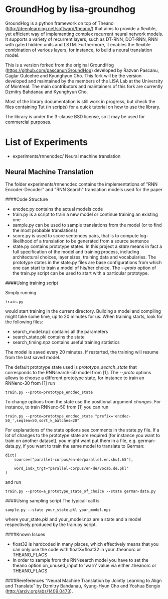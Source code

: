GroundHog by lisa-groundhog
===========================

GroundHog is a python framework on top of Theano
(http://deeplearning.net/softward/theano/) that aims to provide a flexible, yet
efficient way of implementing complex recurrent neural network models. It
supports a variety of recurrent layers, such as DT-RNN, DOT-RNN, RNN with gated
hidden units and LSTM. Furthermore, it enables the flexible combination of
various layers, for instance, to build a neural translation model.

This is a version forked from the original GroundHog
(https://github.com/pascanur/GroundHog) developed by Razvan Pascanu, Caglar
Gulcehre and Kyunghyun Cho. This fork will be the version developed and
maintained by the members of the LISA Lab at the University of Montreal. The
main contributors and maintainers of this fork are currently Dzmitry Bahdanau
and Kyunghyun Cho.

Most of the library documentation is still work in progress, but check the files
containing Tut (in scripts) for a quick tutorial on how to use the library.

The library is under the 3-clause BSD license, so it may be used for commercial
purposes. 


List of Experiments
===================

- experiments/rnnencdec/
  Neural machine translation

Neural Machine Translation
--------------------------

The folder experiments/rnnencdec contains the implementations of "RNN Encoder-Decoder"
and "RNN Search" translation models used for the paper

####Code Structure

- encdec.py contains the actual models code
- train.py is a script to train a new model or continue training an existing one
- sample.py can be used to sample translations from the model 
  (or to find the most probable translations)
- score.py is used to score sentences pairs, that is to compute log-likelihood 
  of a translation to be generated from a source sentence
- state.py contains prototype states. In this project a *state* means in fact a full
  specification of the model and training process, including architectural choices,
  layer sizes, training data and vocabularies. The prototype states in the state.py files
  are base configurations from which one can start to train a model of his/her choice.
  The *--proto* option of the train.py script can be used to start with a particular prototype.
  
####Using training script

Simply running
```
train.py
```
would start training in the current directory. Building a model
and compiling might take some time, up to 20 minutes for us. When 
training starts, look for the following files:

- search_model.npz contains all the parameters
- search_state.pkl contains the state
- search_timing.npz contains useful training statistics

The model is saved every 20 minutes. 
If restarted, the training will resume from the last saved model. 

The default prototype state used is *prototype_search_state* that corresponds 
to the RNNsearch-50 model from [1].
The *--proto* options allows to choose a different prototype state,
for instance to train an RNNenc-30 from [1] run
```
train.py --proto=prototype_encdec_state
```
To change options from the state use the positional argument *changes*. For instance, to train
RNNenc-50 from [1] you can run
```
train.py --proto=prototype_encdec_state "prefix='encdec-50_',seqlen=50,sort_k_batches=20"
```
For explanations of the state options see comments in the state.py file. If a lot of changes to the prototype
state are required (for instance you want to train on another dataset), 
you might want put them in a file, e.g. german-data.py, 
if you want to train the same model to translate to German: 
```
dict(
    source=["parallel-corpus/en-de/parallel.en.shuf.h5"],
    ...
    word_indx_trgt="parallel-corpus/en-de/vocab.de.pkl"
)
```
and run
```
train.py --proto=a_prototype_state_of_choice --state german-data.py 
```

####Using sampling script
The typicall call is
```
sample.py --state your_state.pkl your_model.npz 
```
where your_state.pkl and your_model.npz are a state and a model respectively produced by the train.py script.


####Known Issues

- float32 is hardcoded in many places, which effectively means that you can only 
  use the code with floatX=float32 in your .theanorc or THEANO_FLAGS
- In order to sample from the RNNsearch model you have to set the theano option on_unused_input to 'warn' 
  value via either .theanorc or THEANO_FLAGS

####Rereferences
"Neural Machine Translation by Jointly Learning to Align and Translate" 
by Dzmitry Bahdanau, Kyung-Hyun Cho and Yoshua Bengio
(http://arxiv.org/abs/1409.0473).
